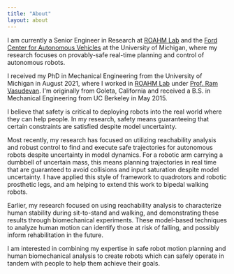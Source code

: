 ```yaml
---
title: "About"
layout: about
---
```


I am currently a Senior Engineer in Research at [ROAHM Lab](https://roahmlab.com) and the [Ford Center for Autonomous Vehicles](https://fcav.engin.umich.edu) at the University of Michigan, where my research focuses on provably-safe real-time planning and control of autonomous robots.

I received my PhD in Mechanical Engineering from the University of Michigan in August 2021, where I worked in [ROAHM Lab](https://roahmlab.com) under [Prof. Ram Vasudevan](http://www.roahmlab.com/ram-personal).
I'm originally from Goleta, California and received a B.S. in Mechanical Engineering from UC Berkeley in May 2015.

I believe that safety is critical to deploying robots into the real world where they can help people. In my research, safety means guaranteeing that certain constraints are satisfied despite model uncertainty.

Most recently, my research has focused on utilizing reachability analysis and robust control to find and execute safe trajectories for autonomous robots despite uncertainty in model dynamics.
For a robotic arm carrying a dumbbell of uncertain mass, this means planning trajectories in real time that are guaranteed to avoid collisions and input saturation despite model uncertainty.
I have applied this style of framework to quadrotors and robotic prosthetic legs, and am helping to extend this work to bipedal walking robots.

Earlier, my research focused on using reachability analysis to characterize human stability during sit-to-stand and walking, and demonstrating these results through biomechanical experiments.
These model-based techniques to analyze human motion can identify those at risk of falling, and possibly inform rehabilitation in the future.

I am interested in combining my expertise in safe robot motion planning and human biomechanical analysis to create robots which can safely operate in tandem with people to help them achieve their goals.
